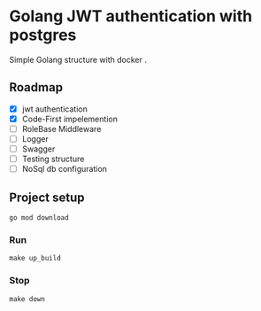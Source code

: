 # Golang JWT authentication with postgres
Simple Golang structure with docker .

## Roadmap

 * [x] jwt authentication
 * [x] Code-First impelemention
 * [ ] RoleBase Middleware
 * [ ] Logger
 * [ ] Swagger
 * [ ] Testing structure
 * [ ] NoSql db configuration
 
 ## Project setup
```
go mod download
```

### Run
```
make up_build
```

### Stop
```
make down
```
